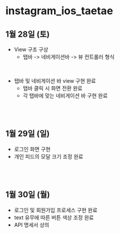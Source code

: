 # instagram_ios_taetae


## 1월 28일 (토)

- View 구조 구상
  - 탭바 -> 네비게이션바 -> 뷰 컨트롤러 형식
  
 <br>
 
- 탭바 및 네비게이션 바 view 구현 완료
  - 탭바 클릭 시 화면 전환 완료
  - 각 탭바에 맞는 네비게이션 바 구현 완료

<br>
<br>

## 1월 29일 (일)

- 로그인 화면 구현
- 개인 피드의 모달 크기 조정 완료

<br>
<br>

## 1월 30일 (월)

- 로그인 및 회원가입 프로세스 구현 완료
- text 유무에 따른 버튼 색상 조정 완료
- API 명세서 상의
